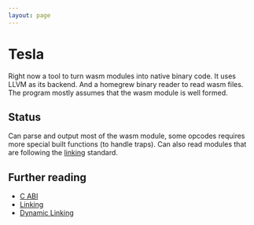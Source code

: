 ```yaml
---
layout: page
---
```


# Tesla

Right now a tool to turn wasm modules into native binary code. It uses LLVM
as its backend. And a homegrew binary reader to read wasm files. The program
mostly assumes that the wasm module is well formed.

## Status

Can parse and output most of the wasm module, some opcodes requires more
special built functions (to handle traps). Can also read modules that are
following the [linking][Link] standard.

## Further reading

 *  [C ABI][CABI]
 *  [Linking][Link]
 *  [Dynamic Linking][DynLink]


[CABI]: https://github.com/WebAssembly/tool-conventions/blob/master/BasicCABI.md
[Link]: https://github.com/WebAssembly/tool-conventions/blob/master/Linking.md
[DynLink]: https://github.com/WebAssembly/tool-conventions/blob/master/DynamicLinking.md
